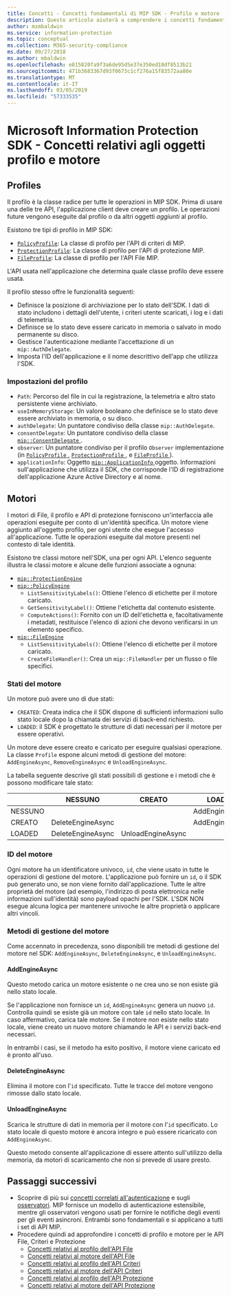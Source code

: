 ```yaml
---
title: Concetti - Concetti fondamentali di MIP SDK - Profilo e motore
description: Questo articolo aiuterà a comprendere i concetti fondamentali dell'SDK, ovvero il profilo e il motore creati durante l'inizializzazione dell'applicazione.
author: msmbaldwin
ms.service: information-protection
ms.topic: conceptual
ms.collection: M365-security-compliance
ms.date: 09/27/2018
ms.author: mbaldwin
ms.openlocfilehash: e815820fa9f3a6de95d5e37e350ed18df8513b21
ms.sourcegitcommit: 471b3683367d93f0673c1cf276a15f83572aa80e
ms.translationtype: MT
ms.contentlocale: it-IT
ms.lasthandoff: 03/05/2019
ms.locfileid: "57333535"
---
```

# <a name="microsoft-information-protection-sdk---profile-and-engine-object-concepts"></a>Microsoft Information Protection SDK - Concetti relativi agli oggetti profilo e motore

## <a name="profiles"></a>Profiles

Il profilo è la classe radice per tutte le operazioni in MIP SDK. Prima di usare una delle tre API, l'applicazione client deve creare un profilo. Le operazioni future vengono eseguite dal profilo o da altri oggetti *aggiunti* al profilo.

Esistono tre tipi di profilo in MIP SDK:

- [`PolicyProfile`](reference/class_mip_policyprofile.md): La classe di profilo per l'API di criteri di MIP.
- [`ProtectionProfile`](reference/class_mip_protectionprofile.md): La classe di profilo per l'API di protezione MIP.
- [`FileProfile`](reference/class_mip_fileprofile.md): La classe di profilo per l'API File MIP.

L'API usata nell'applicazione che determina quale classe profilo deve essere usata.

Il profilo stesso offre le funzionalità seguenti:

- Definisce la posizione di archiviazione per lo stato dell'SDK. I dati di stato includono i dettagli dell'utente, i criteri utente scaricati, i log e i dati di telemetria.
- Definisce se lo stato deve essere caricato in memoria o salvato in modo permanente su disco.
- Gestisce l'autenticazione mediante l'accettazione di un `mip::AuthDelegate`.
- Imposta l'ID dell'applicazione e il nome descrittivo dell'app che utilizza l'SDK.

### <a name="profile-settings"></a>Impostazioni del profilo

- `Path`: Percorso del file in cui la registrazione, la telemetria e altro stato persistente viene archiviato.
- `useInMemoryStorage`: Un valore booleano che definisce se lo stato deve essere archiviato in memoria, o su disco.
- `authDelegate`: Un puntatore condiviso della classe `mip::AuthDelegate`. 
- `consentDelegate`: Un puntatore condiviso della classe [ `mip::ConsentDelegate` ](reference/class_mip_consentdelegate.md). 
- `observer`: Un puntatore condiviso per il profilo `Observer` implementazione (in [ `PolicyProfile` ](reference/class_mip_policyprofile_observer.md), [ `ProtectionProfile` ](reference/class_mip_protectionprofile_observer.md), e [ `FileProfile` ](reference/class_mip_fileprofile_observer.md)).
- `applicationInfo`: Oggetto [ `mip::ApplicationInfo` ](reference/mip-enums-and-structs.md#structures) oggetto. Informazioni sull'applicazione che utilizza il SDK, che corrisponde l'ID di registrazione dell'applicazione Azure Active Directory e al nome.

## <a name="engines"></a>Motori

I motori di File, il profilo e API di protezione forniscono un'interfaccia alle operazioni eseguite per conto di un'identità specifica. Un motore viene aggiunto all'oggetto profilo, per ogni utente che esegue l'accesso all'applicazione. Tutte le operazioni eseguite dal motore presenti nel contesto di tale identità.

Esistono tre classi motore nell'SDK, una per ogni API. L'elenco seguente illustra le classi motore e alcune delle funzioni associate a ognuna:

- [`mip::ProtectionEngine`](reference/class_mip_protectionengine.md)
- [`mip::PolicyEngine`](reference/class_mip_policyengine.md)
  - `ListSensitivityLabels()`: Ottiene l'elenco di etichette per il motore caricato.
  - `GetSensitivityLabel()`: Ottiene l'etichetta dal contenuto esistente.
  - `ComputeActions()`: Fornito con un ID dell'etichetta e, facoltativamente i metadati, restituisce l'elenco di azioni che devono verificarsi in un elemento specifico.
- [`mip::FileEngine`](reference/class_mip_fileengine.md)
  - `ListSensitivityLabels()`: Ottiene l'elenco di etichette per il motore caricato.
  - `CreateFileHandler()`: Crea un `mip::FileHandler` per un flusso o file specifici.

### <a name="engine-states"></a>Stati del motore

Un motore può avere uno di due stati:

- `CREATED`: Creata indica che il SDK dispone di sufficienti informazioni sullo stato locale dopo la chiamata dei servizi di back-end richiesto.
- `LOADED`: il SDK è progettato le strutture di dati necessari per il motore per essere operativi.

Un motore deve essere creato e caricato per eseguire qualsiasi operazione. La classe `Profile` espone alcuni metodi di gestione del motore: `AddEngineAsync`, `RemoveEngineAsync` e `UnloadEngineAsync`.

La tabella seguente descrive gli stati possibili di gestione e i metodi che è possono modificare tale stato:

|         | NESSUNO              | CREATO           | LOADED         |
|---------|-------------------|-------------------|----------------|
| NESSUNO    |                   |                   | AddEngineAsync |
| CREATO | DeleteEngineAsync |                   | AddEngineAsync |
| LOADED  | DeleteEngineAsync | UnloadEngineAsync |                |

### <a name="engine-id"></a>ID del motore

Ogni motore ha un identificatore univoco, `id`, che viene usato in tutte le operazioni di gestione del motore. L'applicazione può fornire un `id`, o il SDK può generato uno, se non viene fornito dall'applicazione. Tutte le altre proprietà del motore (ad esempio, l'indirizzo di posta elettronica nelle informazioni sull'identità) sono payload opachi per l'SDK. L'SDK NON esegue alcuna logica per mantenere univoche le altre proprietà o applicare altri vincoli.

### <a name="engine-management-methods"></a>Metodi di gestione del motore

Come accennato in precedenza, sono disponibili tre metodi di gestione del motore nel SDK: `AddEngineAsync`, `DeleteEngineAsync`, e `UnloadEngineAsync`.

#### <a name="addengineasync"></a>AddEngineAsync

Questo metodo carica un motore esistente o ne crea uno se non esiste già nello stato locale.

Se l'applicazione non fornisce un `id`, `AddEngineAsync` genera un nuovo `id`. Controlla quindi se esiste già un motore con tale `id` nello stato locale. In caso affermativo, carica tale motore. Se il motore *non* esiste nello stato locale, viene creato un nuovo motore chiamando le API e i servizi back-end necessari.

In entrambi i casi, se il metodo ha esito positivo, il motore viene caricato ed è pronto all'uso.

#### <a name="deleteengineasync"></a>DeleteEngineAsync

Elimina il motore con l'`id` specificato. Tutte le tracce del motore vengono rimosse dallo stato locale.

#### <a name="unloadengineasync"></a>UnloadEngineAsync

Scarica le strutture di dati in memoria per il motore con l'`id` specificato. Lo stato locale di questo motore è ancora integro e può essere ricaricato con `AddEngineAsync`.

Questo metodo consente all'applicazione di essere attento sull'utilizzo della memoria, da motori di scaricamento che non si prevede di usare presto.

## <a name="next-steps"></a>Passaggi successivi

- Scoprire di più sui [concetti correlati all'autenticazione](concept-authentication-cpp.md) e sugli [osservatori](concept-async-observers.md). MIP fornisce un modello di autenticazione estensibile, mentre gli osservatori vengono usati per fornire le notifiche degli eventi per gli eventi asincroni. Entrambi sono fondamentali e si applicano a tutti i set di API MIP.
- Procedere quindi ad approfondire i concetti di profilo e motore per le API File, Criteri e Protezione
  - [Concetti relativi al profilo dell'API File](concept-profile-engine-file-profile-cpp.md)
  - [Concetti relativi al motore dell'API File](concept-profile-engine-file-engine-cpp.md)
  - [Concetti relativi al profilo dell'API Criteri](concept-profile-engine-file-profile-cpp.md)
  - [Concetti relativi al motore dell'API Criteri](concept-profile-engine-file-engine-cpp.md)
  - [Concetti relativi al profilo dell'API Protezione](concept-profile-engine-file-profile-cpp.md)
  - [Concetti relativi al motore dell'API Protezione](concept-profile-engine-file-engine-cpp.md)  

